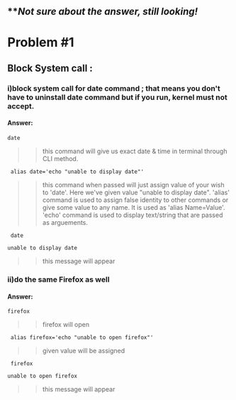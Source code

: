 ## *************Not sure about the answer, still looking!***********

# Problem #1   
## Block System call : 

### i)block system call for date command ; that means you don't have to uninstall date command but if you run, kernel must not accept.
#### Answer:
```
date 
```
>> this command will give us exact date & time in terminal through CLI method.
```
 alias date='echo "unable to display date"'
```
>> this command when passed will just assign value of your wish to 'date'. Here we've given value "unable to display date".
>> 'alias' command is used to assign false identity to other commands or give some value to any name. It is used as 'alias Name=Value'.
>> 'echo' command is used to display text/string that are passed as arguements.
```
 date
 ```
```
unable to display date 
```
>>this message will appear

### ii)do the same Firefox as well
#### Answer:
 ```
 firefox 
```
>>firefox will open
```
 alias firefox='echo "unable to open firefox"'
```
>>given value will be assigned
```
 firefox
```
```
unable to open firefox 
```
>>this message will appear
